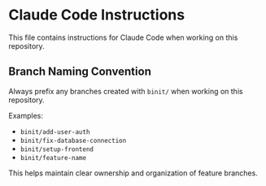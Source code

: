 # Claude Code Instructions

This file contains instructions for Claude Code when working on this repository.

## Branch Naming Convention

Always prefix any branches created with `binit/` when working on this repository.

Examples:
- `binit/add-user-auth`
- `binit/fix-database-connection`
- `binit/setup-frontend`
- `binit/feature-name`

This helps maintain clear ownership and organization of feature branches.